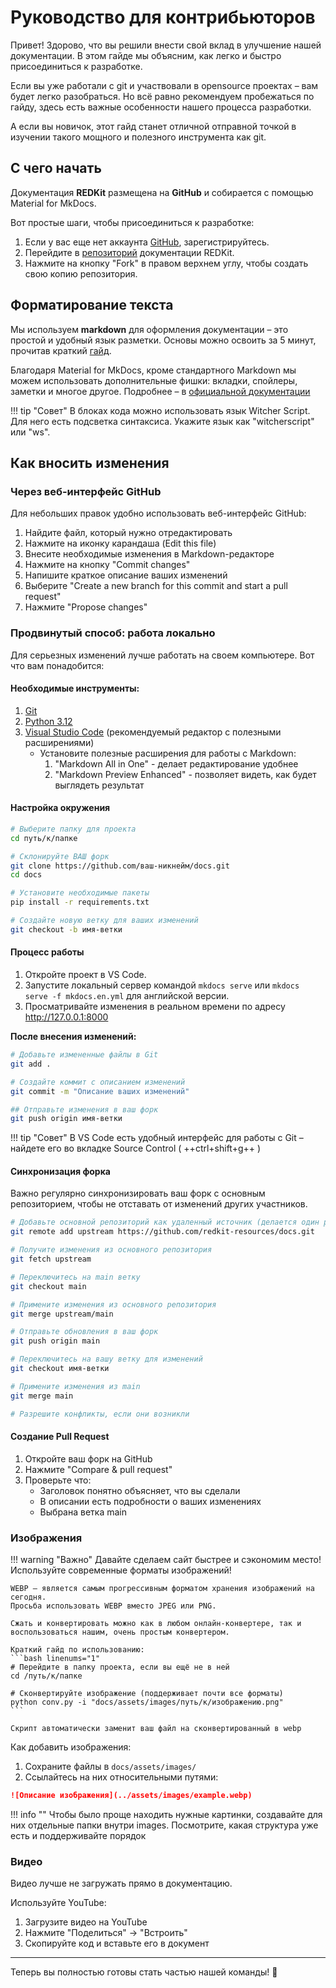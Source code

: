
# Руководство для контрибьюторов
Привет! Здорово, что вы решили внести свой вклад в улучшение нашей документации.
В этом гайде мы объясним, как легко и быстро присоединиться к разработке.

Если вы уже работали с git и участвовали в opensource проектах – вам будет легко разобраться. 
Но всё равно рекомендуем пробежаться по гайду, здесь есть важные особенности нашего процесса разработки.

А если вы новичок, этот гайд станет отличной отправной точкой в изучении такого мощного и полезного инструмента как git.

## С чего начать
Документация **REDKit** размещена на **GitHub** и собирается с помощью Material for MkDocs.

Вот простые шаги, чтобы присоединиться к разработке:

1. Если у вас еще нет аккаунта [GitHub](https://github.com/), зарегистрируйтесь.
2. Перейдите в [репозиторий](https://github.com/redkit-resources/docs) документации REDKit. 
3. Нажмите на кнопку "Fork" в правом верхнем углу, чтобы создать свою копию репозитория.

## Форматирование текста
Мы используем **markdown** для оформления документации – это простой и удобный язык разметки. 
Основы можно освоить за 5 минут, прочитав краткий [гайд](https://gist.github.com/Jekins/2bf2d0638163f1294637).

Благодаря Material for MkDocs, кроме стандартного Markdown мы можем использовать дополнительные фишки: 
вкладки, спойлеры, заметки и многое другое. Подробнее – в
[официальной документации](https://squidfunk-github-io.translate.goog/mkdocs-material/reference/?_x_tr_sl=en&_x_tr_tl=ru&_x_tr_hl=ru&_x_tr_pto=wapp)

!!! tip "Совет"
    В блоках кода можно использовать язык Witcher Script. Для него есть подсветка синтаксиса. 
    Укажите язык как "witcherscript" или "ws".

## Как вносить изменения
### Через веб-интерфейс GitHub
Для небольших правок удобно использовать веб-интерфейс GitHub:

1. Найдите файл, который нужно отредактировать 
2. Нажмите на иконку карандаша (Edit this file) 
3. Внесите необходимые изменения в Markdown-редакторе
4. Нажмите на кнопку "Commit changes"
5. Напишите краткое описание ваших изменений
6. Выберите "Create a new branch for this commit and start a pull request"
7. Нажмите "Propose changes"

### Продвинутый способ: работа локально 
Для серьезных изменений лучше работать на своем компьютере. Вот что вам понадобится:

#### Необходимые инструменты:
1. [Git](https://git-scm.com/downloads)
2. [Python 3.12](https://www.python.org/downloads/release/python-3128/)
3. [Visual Studio Code](https://code.visualstudio.com/) (рекомендуемый редактор с полезными расширениями)
    - Установите полезные расширения для работы с Markdown:
        1. "Markdown All in One" - делает редактирование удобнее
        2. "Markdown Preview Enhanced" - позволяет видеть, как будет выглядеть результат

#### Настройка окружения
```bash linenums="1"
# Выберите папку для проекта
cd путь/к/папке

# Склонируйте ВАШ форк
git clone https://github.com/ваш-никнейм/docs.git
cd docs

# Установите необходимые пакеты
pip install -r requirements.txt

# Создайте новую ветку для ваших изменений
git checkout -b имя-ветки
```
#### Процесс работы
1. Откройте проект в VS Code.
2. Запустите локальный сервер командой `mkdocs serve` или `mkdocs serve -f mkdocs.en.yml` для английской версии. 
3. Просматривайте изменения в реальном времени по адресу http://127.0.0.1:8000

**После внесения изменений:**

```bash linenums="1"
# Добавьте измененные файлы в Git
git add .

# Создайте коммит с описанием изменений
git commit -m "Описание ваших изменений"

## Отправьте изменения в ваш форк
git push origin имя-ветки
```

!!! tip "Совет"
    В VS Code есть удобный интерфейс для работы с Git – найдете его во вкладке Source Control ( ++ctrl+shift+g++ )

#### Синхронизация форка
Важно регулярно синхронизировать ваш форк с основным репозиторием, чтобы не отставать от изменений других участников.
    
```bash linenums="1"
# Добавьте основной репозиторий как удаленный источник (делается один раз)
git remote add upstream https://github.com/redkit-resources/docs.git

# Получите изменения из основного репозитория
git fetch upstream

# Переключитесь на main ветку
git checkout main

# Примените изменения из основного репозитория
git merge upstream/main

# Отправьте обновления в ваш форк
git push origin main

# Переключитесь на вашу ветку для изменений
git checkout имя-ветки

# Примените изменения из main
git merge main

# Разрешите конфликты, если они возникли
```

#### Создание Pull Request
1. Откройте ваш форк на GitHub
2. Нажмите "Compare & pull request"
3. Проверьте что:
    - Заголовок понятно объясняет, что вы сделали
    - В описании есть подробности о ваших изменениях
    - Выбрана ветка main

### Изображения
!!! warning "Важно"
    Давайте сделаем сайт быстрее и сэкономим место! Используйте современные форматы изображений!

    WEBP – является самым прогрессивным форматом хранения изображений на сегодня. 
    Просьба использовать WEBP вместо JPEG или PNG.

    Сжать и конвертировать можно как в любом онлайн-конвертере, так и воспользоваться нашим, очень простым конвертером.
    
    Краткий гайд по использованию:
    ```bash linenums="1"
    # Перейдите в папку проекта, если вы ещё не в ней
    cd /путь/к/папке

    # Сконвертируйте изображение (поддерживает почти все форматы)
    python conv.py -i "docs/assets/images/путь/к/изображению.png"
    ```

    Скрипт автоматически заменит ваш файл на сконвертированный в webp

Как добавить изображения: 

1. Сохраните файлы в `docs/assets/images/`
2. Ссылайтесь на них относительными путями:

```markdown
![Описание изображения](../assets/images/example.webp)
```

!!! info ""
    Чтобы было проще находить нужные картинки, создавайте для них отдельные папки внутри images.
    Посмотрите, какая структура уже есть и поддерживайте порядок 

### Видео
Видео лучше не загружать прямо в документацию.

Используйте YouTube:

1. Загрузите видео на YouTube
2. Нажмите "Поделиться" → "Встроить"
3. Скопируйте код и вставьте его в документ

***

Теперь вы полностью готовы стать частью нашей команды! 👏